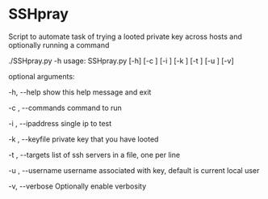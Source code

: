 # SSHpray
Script to automate task of trying a looted private key across hosts and optionally running a command


./SSHpray.py -h
usage: SSHpray.py [-h] [-c <command>] [-i <ip address>] [-k <keyfile>]
                  [-t <targetfile>] [-u <username>] [-v]

optional arguments:

  -h, --help            show this help message and exit
  
  -c <command>, --commands <command>
                        command to run
                        
  -i <ip address>, --ipaddress <ip address>
                        single ip to test
                        
  -k <keyfile>, --keyfile <keyfile>
                        private key that you have looted
                        
  -t <targetfile>, --targets <targetfile>
                        list of ssh servers in a file, one per line
                        
  -u <username>, --username <username>
                        username associated with key, default is current local
                        user
                        
  -v, --verbose         Optionally enable verbosity
